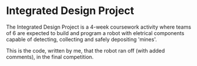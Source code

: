 # Integrated Design Project

The Integrated Design Project is a 4-week coursework activity where teams of 6
are expected to build and program a robot with eletrical components capable of 
detecting, collecting and safely depositing 'mines'.

This is the code, written by me, that the robot ran off (with added comments),
in the final competition.
